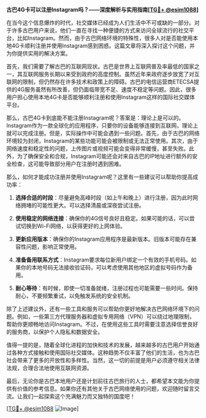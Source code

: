 **古巴4G卡可以注册Instagram吗？——深度解析与实用指南[[TG💪+ @esim1088](https://t.me/s/esim1088)]**

在当今这个信息爆炸的时代，社交媒体已经成为人们生活中不可或缺的一部分。对于许多古巴用户来说，他们一直在寻找一种便捷的方式来访问全球流行的社交平台，比如Instagram。然而，由于古巴网络环境的特殊性，很多人对是否能使用本地4G卡顺利注册并使用Instagram感到困惑。这篇文章将深入探讨这个问题，并为你提供实用的解决方案。

首先，我们需要了解古巴的互联网现状。古巴是世界上互联网普及率最低的国家之一，其互联网服务长期以来受到政府的高度控制。虽然近年来政府逐步放宽了对互联网的限制，但仍然存在许多技术和政策上的障碍。古巴的电信运营商ETECSA提供的4G服务虽然有所改善，但仍面临带宽不足、速度不稳定等问题。因此，很多用户担心使用本地4G卡是否能够顺利注册和使用Instagram这样的国际社交媒体平台。

那么，古巴4G卡到底能不能注册Instagram呢？答案是：理论上是可以的。Instagram作为一款全球化的应用程序，只要你的设备能够连接到互联网，理论上就可以完成注册。但是，实际操作中可能会遇到一些问题。首先，由于古巴的网络环境较为封闭，Instagram的某些功能可能会被限制或无法正常使用。其次，由于网络速度和稳定性的问题，上传图片或视频可能会变得非常缓慢，甚至失败。此外，为了确保安全和合规，Instagram可能还会对来自古巴的IP地址进行额外的安全检查，这可能导致部分用户在注册时遇到困难。

那么，如何才能成功注册并使用Instagram呢？这里有一些建议可以帮助你提高成功率：

1. **选择合适的时段**：尽量避免高峰时段（如上午和晚上）进行注册，因为此时网络拥堵的可能性更大。可以选择清晨或深夜尝试注册。

2. **使用稳定的网络连接**：确保你的4G信号良好且稳定。如果可能的话，可以尝试切换到Wi-Fi网络，以获得更好的上网体验。

3. **更新应用版本**：确保你的Instagram应用程序是最新版本。旧版本可能存在兼容性问题，影响正常使用。

4. **准备备用联系方式**：Instagram要求每位新用户绑定一个有效的手机号码。如果你的本地号码无法接收验证码，可以考虑使用其他地区的虚拟号码作为备用。

5. **耐心等待**：有时候，即使一切准备就绪，注册过程也可能需要一些时间。保持耐心，不要频繁重试，以免触发系统的安全机制。

除了上述建议外，还有一些工具和服务可以帮助你更好地解决古巴网络环境下的问题。例如，一些第三方代理服务器和虚拟专用网络（VPN）可以绕过地理限制，帮助你更顺畅地访问Instagram。不过，在使用这些工具时需要注意选择信誉良好的服务商，以保护个人隐私和数据安全。

值得一提的是，随着全球化进程的加快和技术的发展，越来越多的古巴用户开始通过各种方式接触和使用国际社交媒体。这种趋势不仅丰富了他们的生活，也为古巴社会带来了更多的开放性和多样性。当然，这一切的前提是用户必须遵守相关法律法规，合理合法地使用互联网资源。

最后，无论你是古巴本地用户还是计划前往古巴旅行的人士，都希望本文能为你提供有价值的参考信息。如果你还有其他关于古巴网络使用的问题，欢迎随时留言交流。让我们一起探索这个充满魅力而又独特的国度吧！

[[TG💪+ @esim1088](https://t.me/s/esim1088) ![Image](https://i.postimg.cc/4NQfJmqS/Snipaste-2025-05-13-00-14-12.png)]